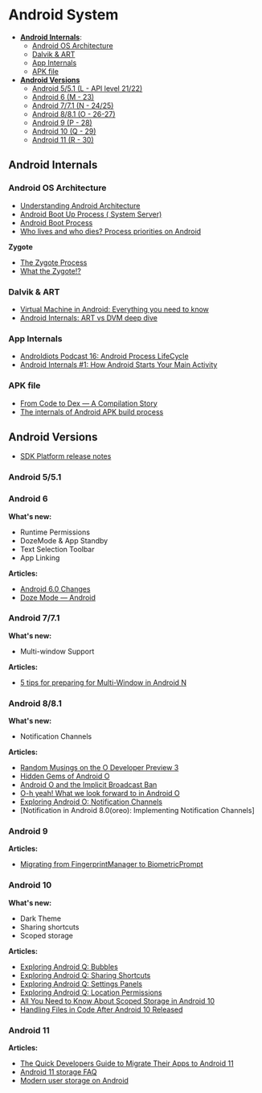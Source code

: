 # Android System

- [**Android Internals**](#android-internals):
  - [Android OS Architecture](#zygote)
  - [Dalvik & ART](#dalvik--art)
  - [App Internals](#app-internals)
  - [APK file](#apk-file)
- [**Android Versions**](#android-versions)
  - [Android 5/5.1 (L - API level 21/22)](#android-551)
  - [Android 6 (M - 23)](#android-6)
  - [Android 7/7.1 (N - 24/25)](#android-771)
  - [Android 8/8.1 (O - 26-27)](#android-881)
  - [Android 9 (P - 28)](#android-9)
  - [Android 10 (Q - 29)](#android-10)
  - [Android 11 (R - 30)](#android-11)

## Android Internals

### Android OS Architecture

- [Understanding Android Architecture](https://medium.com/@deepamgoel/understanding-android-architecture-1f0fb4b52f90)
- [Android Boot Up Process ( System Server)](https://medium.com/@khetanrajesh/android-boot-up-process-system-server-940f210d0194)
- [Android Boot Process](https://android.jlelse.eu/android-boot-process-8f7d94ff9889)
- [Who lives and who dies? Process priorities on Android](https://medium.com/androiddevelopers/who-lives-and-who-dies-process-priorities-on-android-cb151f39044f#.565lzw8kv)

**Zygote**

- [The Zygote Process](https://medium.com/masters-on-mobile/the-zygote-process-a5d4fc3503db)
- [What the Zygote!?](https://medium.com/@voodoomio/what-the-zygote-76f852d887d9)

### Dalvik & ART

- [Virtual Machine in Android: Everything you need to know](https://android.jlelse.eu/virtual-machine-in-android-everything-you-need-to-know-9ec695f7313b)
- [Android Internals: ART vs DVM deep dive](https://android.jlelse.eu/android-internals-art-vs-dvm-deep-dive-def34cf664d7)

### App Internals

- [AndroIdiots Podcast 16: Android Process LifeCycle](https://medium.com/androidiots/androidiots-podcast-16-android-process-lifecycle-5cdba10fa431)
- [Android Internals #1: How Android Starts Your Main Activity](https://medium.com/martinomburajr/android-internals-1-how-android-starts-your-main-activity-8fcf80e65222)

### APK file

- [From Code to Dex — A Compilation Story](https://medium.com/upday-devs/from-code-to-dex-a-compilation-story-e1d62f63ad6a)
- [The internals of Android APK build process](https://medium.com/androiddevnotes/the-internals-of-android-apk-build-process-article-5b68c385fb20)

## Android Versions

- [SDK Platform release notes](https://developer.android.com/studio/releases/platforms)

### Android 5/5.1

### Android 6

**What's new:**
- Runtime Permissions
- DozeMode & App Standby
- Text Selection Toolbar
- App Linking

**Articles:**
- [Android 6.0 Changes](https://developer.android.com/about/versions/marshmallow/android-6.0-changes)
- [Doze Mode — Android](https://medium.com/cashify-engineering/doze-mode-android-6905d693af37)

### Android 7/7.1

**What's new:**
- Multi-window Support

**Articles:**

- [5 tips for preparing for Multi-Window in Android N](https://medium.com/androiddevelopers/5-tips-for-preparing-for-multi-window-in-android-n-7bed803dda64)

### Android 8/8.1

**What's new:**

- Notification Channels

**Articles:**
- [Random Musings on the O Developer Preview 3](https://commonsware.com/blog/2017/06/08/random-musings-o-developer-preview-3.html)
- [Hidden Gems of Android O](https://medium.com/@ianhlake/hidden-gems-of-android-o-7def63136629)
- [Android O and the Implicit Broadcast Ban](https://commonsware.com/blog/2017/04/11/android-o-implicit-broadcast-ban.html)
- [O-h yeah! What we look forward to in Android O](https://blog.novoda.com/o-h-yeah-what-we-look-forward-to-in-android-o/)
- [Exploring Android O: Notification Channels](https://medium.com/exploring-android/exploring-android-o-notification-channels-94cd274f604c)
- [Notification in Android 8.0(oreo): Implementing Notification Channels]

### Android 9

**Articles:**
- [Migrating from FingerprintManager to BiometricPrompt](https://medium.com/androiddevelopers/migrating-from-fingerprintmanager-to-biometricprompt-4bc5f570dccd)

### Android 10

**What's new:**
- Dark Theme
- Sharing shortcuts
- Scoped storage

**Articles:**
- [Exploring Android Q: Bubbles](https://joebirch.co/android/exploring-android-q-bubbles/)
- [Exploring Android Q: Sharing Shortcuts](https://joebirch.co/android/exploring-android-q-sharing-shortcuts/)
- [Exploring Android Q: Settings Panels](https://joebirch.co/android/exploring-android-q-settings-panels/)
- [Exploring Android Q: Location Permissions](https://joebirch.co/android/exploring-android-q-location-permissions/)
- [All You Need to Know About Scoped Storage in Android 10](https://medium.com/better-programming/all-you-need-to-know-about-scoped-storage-in-android-10-e621f40bc8b9)
- [Handling Files in Code After Android 10 Released](https://android.jlelse.eu/handling-files-in-code-after-the-android-10-released-2bea0e16d35)

### Android 11

**Articles:**
- [The Quick Developers Guide to Migrate Their Apps to Android 11](https://proandroiddev.com/the-quick-developers-guide-to-migrate-their-apps-to-android-11-e4ca2b011176)
- [Android 11 storage FAQ](https://medium.com/androiddevelopers/android-11-storage-faq-78cefea52b7c)
- [Modern user storage on Android](https://medium.com/androiddevelopers/modern-user-storage-on-android-e9469e8624f9)
